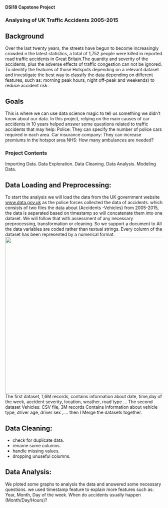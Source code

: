 #### DSI18 Capstone Project
### Analysing of UK Traffic Accidents 2005-2015
## Background
Over the last twenty years, the streets have begun to become increasingly crowded n the latest statistics, a total of 1,752 people were killed in reported road traffic accidents in Great Britain.The quantity and severity of the accidents, plus the adverse effects of traffic congestion can not be ignored.
To identify the features of those Hotspots depending on a relevant dataset and investigate the best way to classify the data depending on different features, such as: morning peak hours, night off-peak and weekends) to reduce accident risk.
## Goals
This is where we can use data science magic to tell us something we didn’t know about our data.
In this project, relying on the main causes of car accidents in 10 years helped answer some questions related to traffic accidents that may help:
Police: They can specify the number of police cars required in each area.
Car insurance company: They can increase premiums in the hotspot area
NHS: How many ambulances are needed?
### Project Contents
Importing Data.
Data Exploration.
Data Cleaning.
Data Analysis.
Modeling Data.
## Data Loading and Preprocessing:
To start the analysis we will load the data from the UK government website www.data.gov.uk as the police forces collected the data of accidents.
which consists of two files the data about (Accidents -Vehicles) from 2005-2015, the data is separated based on timestamp so will concatenate them into one dataset. We will follow that with assessment of any necessary preprocessing, transformation or cleaning.
So we support a document to All the data variables are coded rather than textual strings.
Every column of the dataset has been represented by a numerical format.
<img src="https://github.com/zillalk/Capstonee/day.png" width="875" height="500">
The first dataset, 1,6M records, contains information about date, time,day of the week, accident severity, location, weather, road type ...
The second dataset  Vehicles: CSV file, 3M records Contains information about vehicle type, driver age, driver sex ,.... 
then I Merge the datasets together.
## Data Cleaning:
- check for duplicate data.
-  rename some columns.
-  handle missing values.
-  dropping unuseful columns.
## Data Analysis:
We ploted some graphs to analysis the data and answered some necessary questions.
we used timestamp feature to explain more features such as: Year, Month, Day of the week.
When do accidents usually happen (Month/Day/Hours)?
